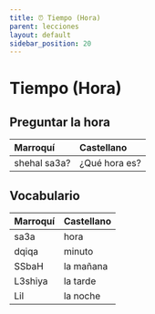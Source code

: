 ```yaml
---
title: ⏰ Tiempo (Hora)
parent: lecciones
layout: default
sidebar_position: 20
---
```


# Tiempo (Hora)

## Preguntar la hora

| Marroquí     | Castellano    |
|:-------------|:--------------|
| shehal sa3a? | ¿Qué hora es? |


## Vocabulario

| Marroquí | Castellano |
|:---------|:-----------|
| sa3a     | hora       |
| dqiqa    | minuto     |
| SSbaH    | la mañana  |
| L3shiya  | la tarde   |
| Lil      | la noche   |

